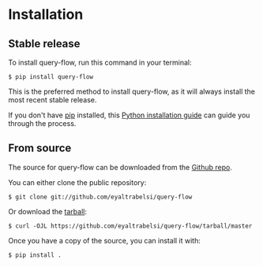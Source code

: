 # Installation

## Stable release

To install query-flow, run this command in your
terminal:

``` console
$ pip install query-flow
```

This is the preferred method to install query-flow, as it will always install the most recent stable release.

If you don't have [pip][] installed, this [Python installation guide][]
can guide you through the process.

## From source

The source for query-flow can be downloaded from
the [Github repo][].

You can either clone the public repository:

``` console
$ git clone git://github.com/eyaltrabelsi/query-flow
```

Or download the [tarball][]:

``` console
$ curl -OJL https://github.com/eyaltrabelsi/query-flow/tarball/master
```

Once you have a copy of the source, you can install it with:

``` console
$ pip install .
```

  [pip]: https://pip.pypa.io
  [Python installation guide]: http://docs.python-guide.org/en/latest/starting/installation/
  [Github repo]: https://github.com/%7B%7B%20cookiecutter.github_username%20%7D%7D/%7B%7B%20cookiecutter.project_slug%20%7D%7D
  [tarball]: https://github.com/%7B%7B%20cookiecutter.github_username%20%7D%7D/%7B%7B%20cookiecutter.project_slug%20%7D%7D/tarball/master
